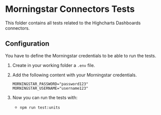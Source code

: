 Morningstar Connectors Tests
============================

This folder contains all tests related to the Highcharts Dashboards connectors.



Configuration
-------------

You have to define the Morningstar credentials to be able to run the tests.

1. Create in your working folder a `.env` file.

2. Add the following content with your Morningstar credentials.
   ``` Shell
   MORNINGSTAR_PASSWORD="password123"
   MORNINGSTAR_USERNAME="username123"
   ```

3. Now you can run the tests with:

   - `npm run test:units`
